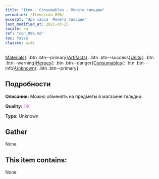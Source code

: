 ```yaml
---
title: "Item - Consumables - Монета гильдии"
permalink: /Items/con_896/
excerpt: "Эра хаоса  Монета гильдии"
last_modified_at: 2021-03-25
locale: ru
ref: "con_896.md"
toc: false
classes: wide
---
```

 [Materials](/ru/Items/){: .btn .btn--primary}[Artifacts](/ru/Items/Artifacts/){: .btn .btn--success}[Units](/ru/Items/Units/){: .btn .btn--warning}[Heroes](/ru/Items/Heroes/){: .btn .btn--danger}[Consumables](/ru/Items/Consumables/){: .btn .btn--info}[Unknown](/ru/Items/Unknown/){: .btn .btn--primary}

## Подробности
 **Описание:** Можно обменять на предметы в магазине гильдии.

 **Quality:** <span style="color: #DA70D6">OK</span>

 **Type:** Unknown

## Gather

  None

## This item contains:

  None

